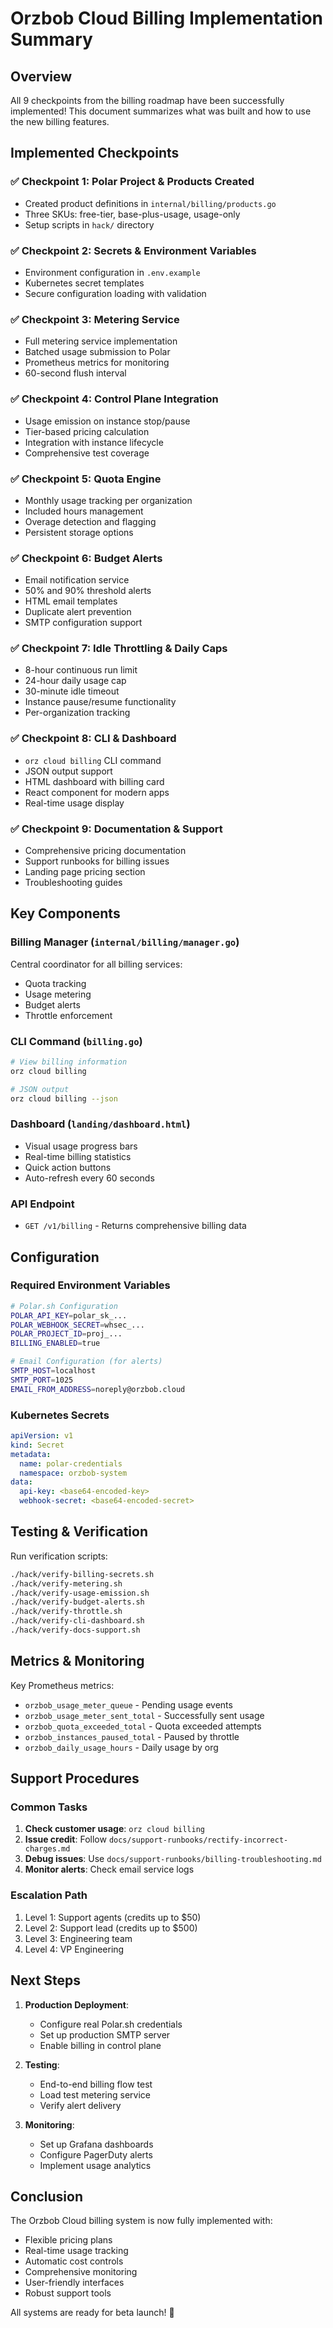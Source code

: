 # Orzbob Cloud Billing Implementation Summary

## Overview

All 9 checkpoints from the billing roadmap have been successfully implemented! This document summarizes what was built and how to use the new billing features.

## Implemented Checkpoints

### ✅ Checkpoint 1: Polar Project & Products Created
- Created product definitions in `internal/billing/products.go`
- Three SKUs: free-tier, base-plus-usage, usage-only
- Setup scripts in `hack/` directory

### ✅ Checkpoint 2: Secrets & Environment Variables
- Environment configuration in `.env.example`
- Kubernetes secret templates
- Secure configuration loading with validation

### ✅ Checkpoint 3: Metering Service
- Full metering service implementation
- Batched usage submission to Polar
- Prometheus metrics for monitoring
- 60-second flush interval

### ✅ Checkpoint 4: Control Plane Integration
- Usage emission on instance stop/pause
- Tier-based pricing calculation
- Integration with instance lifecycle
- Comprehensive test coverage

### ✅ Checkpoint 5: Quota Engine
- Monthly usage tracking per organization
- Included hours management
- Overage detection and flagging
- Persistent storage options

### ✅ Checkpoint 6: Budget Alerts
- Email notification service
- 50% and 90% threshold alerts
- HTML email templates
- Duplicate alert prevention
- SMTP configuration support

### ✅ Checkpoint 7: Idle Throttling & Daily Caps
- 8-hour continuous run limit
- 24-hour daily usage cap
- 30-minute idle timeout
- Instance pause/resume functionality
- Per-organization tracking

### ✅ Checkpoint 8: CLI & Dashboard
- `orz cloud billing` CLI command
- JSON output support
- HTML dashboard with billing card
- React component for modern apps
- Real-time usage display

### ✅ Checkpoint 9: Documentation & Support
- Comprehensive pricing documentation
- Support runbooks for billing issues
- Landing page pricing section
- Troubleshooting guides

## Key Components

### Billing Manager (`internal/billing/manager.go`)
Central coordinator for all billing services:
- Quota tracking
- Usage metering
- Budget alerts
- Throttle enforcement

### CLI Command (`billing.go`)
```bash
# View billing information
orz cloud billing

# JSON output
orz cloud billing --json
```

### Dashboard (`landing/dashboard.html`)
- Visual usage progress bars
- Real-time billing statistics
- Quick action buttons
- Auto-refresh every 60 seconds

### API Endpoint
- `GET /v1/billing` - Returns comprehensive billing data

## Configuration

### Required Environment Variables
```bash
# Polar.sh Configuration
POLAR_API_KEY=polar_sk_...
POLAR_WEBHOOK_SECRET=whsec_...
POLAR_PROJECT_ID=proj_...
BILLING_ENABLED=true

# Email Configuration (for alerts)
SMTP_HOST=localhost
SMTP_PORT=1025
EMAIL_FROM_ADDRESS=noreply@orzbob.cloud
```

### Kubernetes Secrets
```yaml
apiVersion: v1
kind: Secret
metadata:
  name: polar-credentials
  namespace: orzbob-system
data:
  api-key: <base64-encoded-key>
  webhook-secret: <base64-encoded-secret>
```

## Testing & Verification

Run verification scripts:
```bash
./hack/verify-billing-secrets.sh
./hack/verify-metering.sh
./hack/verify-usage-emission.sh
./hack/verify-budget-alerts.sh
./hack/verify-throttle.sh
./hack/verify-cli-dashboard.sh
./hack/verify-docs-support.sh
```

## Metrics & Monitoring

Key Prometheus metrics:
- `orzbob_usage_meter_queue` - Pending usage events
- `orzbob_usage_meter_sent_total` - Successfully sent usage
- `orzbob_quota_exceeded_total` - Quota exceeded attempts
- `orzbob_instances_paused_total` - Paused by throttle
- `orzbob_daily_usage_hours` - Daily usage by org

## Support Procedures

### Common Tasks
1. **Check customer usage**: `orz cloud billing`
2. **Issue credit**: Follow `docs/support-runbooks/rectify-incorrect-charges.md`
3. **Debug issues**: Use `docs/support-runbooks/billing-troubleshooting.md`
4. **Monitor alerts**: Check email service logs

### Escalation Path
1. Level 1: Support agents (credits up to $50)
2. Level 2: Support lead (credits up to $500)
3. Level 3: Engineering team
4. Level 4: VP Engineering

## Next Steps

1. **Production Deployment**:
   - Configure real Polar.sh credentials
   - Set up production SMTP server
   - Enable billing in control plane

2. **Testing**:
   - End-to-end billing flow test
   - Load test metering service
   - Verify alert delivery

3. **Monitoring**:
   - Set up Grafana dashboards
   - Configure PagerDuty alerts
   - Implement usage analytics

## Conclusion

The Orzbob Cloud billing system is now fully implemented with:
- Flexible pricing plans
- Real-time usage tracking
- Automatic cost controls
- Comprehensive monitoring
- User-friendly interfaces
- Robust support tools

All systems are ready for beta launch! 🚀